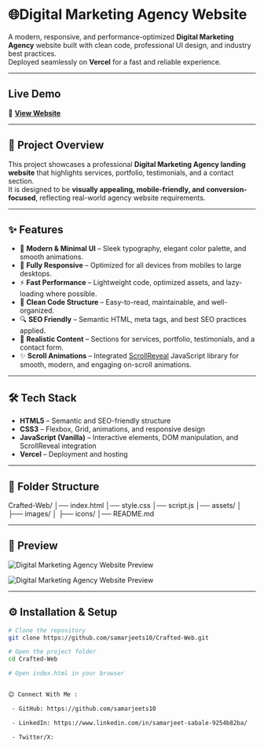 # 🌐Digital Marketing Agency Website

A modern, responsive, and performance-optimized **Digital Marketing Agency** website built with clean code, professional UI design, and industry best practices.  
Deployed seamlessly on **Vercel** for a fast and reliable experience.

---

## Live Demo

🔗 **[View Website](https://digitalmarketingagency-three.vercel.app/)**

---

## 📌 Project Overview
This project showcases a professional **Digital Marketing Agency landing website** that highlights services, portfolio, testimonials, and a contact section.  
It is designed to be **visually appealing, mobile-friendly, and conversion-focused**, reflecting real-world agency website requirements.

---

## ✨ Features

- 🎨 **Modern & Minimal UI** – Sleek typography, elegant color palette, and smooth animations.  
- 📱 **Fully Responsive** – Optimized for all devices from mobiles to large desktops.  
- ⚡ **Fast Performance** – Lightweight code, optimized assets, and lazy-loading where possible.  
- 📂 **Clean Code Structure** – Easy-to-read, maintainable, and well-organized.  
- 🔍 **SEO Friendly** – Semantic HTML, meta tags, and best SEO practices applied.  
- 🎯 **Realistic Content** – Sections for services, portfolio, testimonials, and a contact form.  
- ✨ **Scroll Animations** – Integrated [ScrollReveal](https://scrollrevealjs.org/) JavaScript library for smooth, modern, and engaging on-scroll animations.

---

## 🛠️ Tech Stack

- **HTML5** – Semantic and SEO-friendly structure  
- **CSS3** – Flexbox, Grid, animations, and responsive design  
- **JavaScript (Vanilla)** – Interactive elements, DOM manipulation, and ScrollReveal integration  
- **Vercel** – Deployment and hosting

---

## 📂 Folder Structure

Crafted-Web/
│── index.html
│── style.css
│── script.js
│── assets/
│   ├── images/
│   ├── icons/
│── README.md

---

## 📸 Preview

![Digital Marketing Agency Website Preview](https://github.com/samarjeets10/Crafted-Web/blob/main/Digital%20Marketing%20Agency%20Website%20Preview.png)

![Digital Marketing Agency Website Preview](https://github.com/samarjeets10/Crafted-Web/blob/main/Digital%20Marketing%20Agency%20Website%20Preview%203.png)

---

## ⚙️ Installation & Setup
```bash
# Clone the repository
git clone https://github.com/samarjeets10/Crafted-Web.git

# Open the project folder
cd Crafted-Web

# Open index.html in your browser


😊 Connect With Me :

 - GitHub: https://github.com/samarjeets10

 - LinkedIn: https://www.linkedin.com/in/samarjeet-sabale-9254b82ba/

 - Twitter/X: 